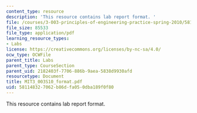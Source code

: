 ```yaml
---
content_type: resource
description: 'This resource contains lab report format. '
file: /courses/3-003-principles-of-engineering-practice-spring-2010/581148327062b86dfa050dba189f0f80_MIT3_003S10_format.pdf
file_size: 85533
file_type: application/pdf
learning_resource_types:
- Labs
license: https://creativecommons.org/licenses/by-nc-sa/4.0/
ocw_type: OCWFile
parent_title: Labs
parent_type: CourseSection
parent_uid: 2182403f-7706-886b-9aea-5838d9930afd
resourcetype: Document
title: MIT3_003S10_format.pdf
uid: 58114832-7062-b86d-fa05-0dba189f0f80
---
```

This resource contains lab report format. 